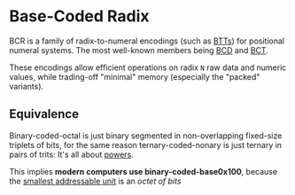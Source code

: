 # Base-Coded Radix
BCR is a family of radix-to-numeral encodings (such as [BTTs](https://en.wikipedia.org/wiki/Binary-to-text_encoding)) for positional numeral systems. The most well-known members being [BCD](https://en.wikipedia.org/wiki/Binary-coded_decimal) and [BCT](https://en.wikipedia.org/wiki/Ternary_numeral_system#Binary-coded_ternary).

These encodings allow efficient operations on radix `N` raw data and numeric values, while trading-off "minimal" memory (especially the "packed" variants).

## Equivalence
Binary-coded-octal is just binary segmented in non-overlapping fixed-size triplets of bits, for the same reason ternary-coded-nonary is just ternary in pairs of trits: It's all about [powers](https://en.wikipedia.org/wiki/Exponentiation).

This implies **modern computers use binary-coded-base0x100**, because the [smallest addressable unit](https://en.wikipedia.org/wiki/Byte) is an _octet of bits_
